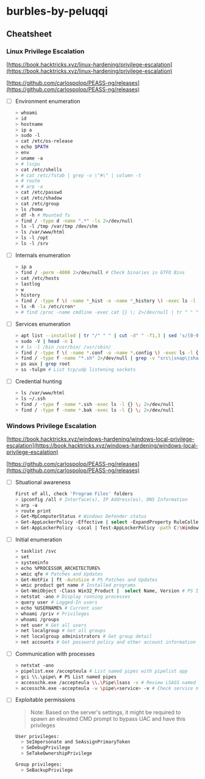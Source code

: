 # burbles-by-peluqqi

## Cheatsheet

### Linux Privilege Escalation

[https://book.hacktricks.xyz/linux-hardening/privilege-escalation](https://book.hacktricks.xyz/linux-hardening/privilege-escalation)

[https://github.com/carlospolop/PEASS-ng/releases](https://github.com/carlospolop/PEASS-ng/releases)

* [ ] Environment enumeration

  ```bash
  > whoami
  > id
  > hostname
  > ip a
  > sudo -l
  > cat /etc/os-release
  > echo $PATH
  > env
  > uname -a
  > # lscpu
  > cat /etc/shells
  > # cat /etc/fstab | grep -v \"#\" | column -t
  > # route
  > # arp -a
  > cat /etc/passwd
  > cat /etc/shadow
  > cat /etc/group
  > ls /home
  > df -h # Mounted fs
  > find / -type d -name ".*" -ls 2>/dev/null
  > ls -l /tmp /var/tmp /dev/shm
  > ls /var/www/html
  > ls -l /opt
  > ls -l /srv
  ```
* [ ] Internals enumeration

  ```bash
  > ip a
  > find / -perm -4000 2>/dev/null # Check binaries in GTFO Bins
  > cat /etc/hosts
  > lastlog
  > w
  > history
  > find / -type f \( -name *_hist -o -name *_history \) -exec ls -l {} \; 2>/dev/null
  > ls -R -la /etc/cron*
  > # find /proc -name cmdline -exec cat {} \; 2>/dev/null | tr " " "\n""
  ```
* [ ] Services enumeration

  ```bash
  > apt list --installed | tr "/" " " | cut -d" " -f1,3 | sed 's/[0-9]://g'
  > sudo -V | head -n 1
  > # ls -l /bin /usr/bin/ /usr/sbin/
  > find / -type f \( -name *.conf -o -name *.config \) -exec ls -l {} \; 2>/dev/null
  > find / -type f -name "*.sh" 2>/dev/null | grep -v "src\|snap\|share"
  > ps aux | grep root
  > ss -tulpn # List tcp/udp listening sockets
  ```
* [ ] Credential hunting

  ```bash
  > ls /var/www/html
  > ls ~/.ssh
  > find / -type f -name *.ssh -exec ls -l {} \; 2>/dev/null
  > find / -type f -name *.bak -exec ls -l {} \; 2>/dev/null
  ```

### Windows Privilege Escalation

[https://book.hacktricks.xyz/windows-hardening/windows-local-privilege-escalation](https://book.hacktricks.xyz/windows-hardening/windows-local-privilege-escalation)

[https://github.com/carlospolop/PEASS-ng/releases](https://github.com/carlospolop/PEASS-ng/releases)

* [ ] Situational awareness

  ```bash
  First of all, check 'Program Files' folders
  > ipconfig /all # Interface(s), IP Address(es), DNS Information
  > arp -a
  > route print
  > Get-MpComputerStatus # Windows Defender status
  > Get-AppLockerPolicy -Effective | select -ExpandProperty RuleCollections # AppLocker rules
  > Get-AppLockerPolicy -Local | Test-AppLockerPolicy -path C:\Windows\System32\cmd.exe -User Everyone # Test AppLocker policy
  ```
* [ ] Initial enumeration

  ```bash
  > tasklist /svc
  > set
  > systeminfo
  > echo %PROCESSOR_ARCHITECTURE%
  > wmic qfe # Patches and Updates
  > Get-HotFix | ft -AutoSize # PS Patches and Updates
  > wmic product get name # Installed programs
  > Get-WmiObject -Class Win32_Product |  select Name, Version # PS Installed programs
  > netstat -ano # Display running processes
  > query user # Logged-In users
  > echo %USERNAME% # Current user
  > whoami /priv # Privileges
  > whoami /groups
  > net user # Get all users
  > net localgroup # Get all groups
  > net localgroup administrators # Get group detail
  > net accounts # Get password policy and other account information
  ```
* [ ] Communication with processes

  ```bash
  > netstat -ano
  > pipelist.exe /accepteula # List named pipes with pipelist app
  > gci \\.\pipe\ # PS List named pipes
  > accesschk.exe /accepteula \\.\Pipe\lsass -v # Review LSASS named pipes permissions
  > accesschk.exe -accepteula -w \pipe\<service> -v # Check service named pipe permissions
  ```
* [ ] Exploitable permissions

  > Note: Based on the server's settings, it might be required to spawn an
  > elevated CMD prompt to bypass UAC and have this privileges
  >

  ```bash
  User privileges:
    > SeImpersonate and SeAssignPrimaryToken
    > SeDebugPrivilege
    > SeTakeOwnershipPrivilege

  Group privileges:
    > SeBackupPrivilege
  ```
